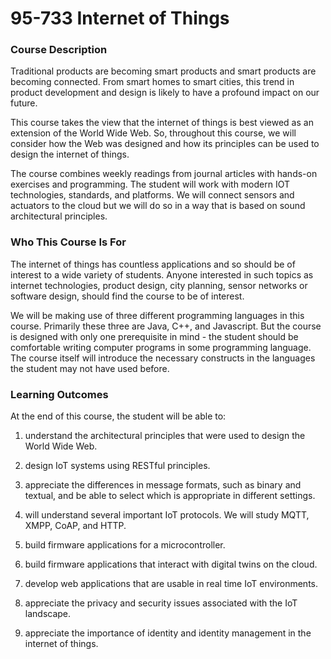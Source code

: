 # 95-733 Internet of Things

### Course Description

Traditional products are becoming smart products and smart products are becoming
connected. From smart homes to smart cities, this trend in product development
and design is likely to have a profound impact on our future.

This course takes the view that the internet of things is best viewed as an extension
of the World Wide Web. So, throughout this course, we will consider how the Web was
designed and how its principles can be used to design the internet of things.

The course combines weekly readings from journal articles with hands-on
exercises and programming. The student will work with modern IOT technologies,
standards, and platforms. We will connect sensors and actuators to the cloud
but we will do so in a way that is based on sound architectural principles.

### Who This Course Is For

The internet of things has countless applications and so should be of interest to a wide variety of students. Anyone interested in such topics as internet technologies, product design, city planning, sensor networks or software design, should find the course to be of interest.

We will be making use of three different programming languages in this course. Primarily these three are Java, C++, and Javascript. But the course is designed with only one prerequisite in mind - the student should be comfortable writing computer programs in some programming language. The course itself will introduce the necessary constructs in the languages the student may not have used before.

### Learning Outcomes

At the end of this course, the student will be able to:

1. understand the architectural principles that were used to design the World Wide Web.

2. design IoT systems using RESTful principles.

3. appreciate the differences in message formats, such as binary and textual, and be able to select which is appropriate in different settings.

4. will understand several important IoT protocols. We will study MQTT, XMPP, CoAP, and HTTP.

5. build firmware applications for a microcontroller.

6. build firmware applications that interact with digital twins on the cloud.

7. develop web applications that are usable in real time IoT environments.

8. appreciate the privacy and security issues associated with the IoT landscape.

9. appreciate the importance of identity and identity management in the internet of things.
